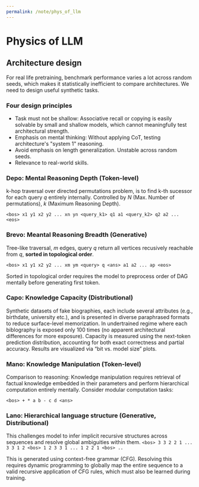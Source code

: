 ```yaml
---
permalink: /note/phys_of_llm
---
```


# Physics of LLM


## Architecture design 

For real life pretraining, benchmark performance varies a lot across random seeds, which makes it statistically inefficient to compare architectures. We need to design useful  synthetic tasks.

### Four design principles
- Task must not be shallow: Associative recall or copying is easily solvable by small and shallow models, which cannot meaningfully test architectural strength.
- Emphasis on mental thinking: Without applying CoT, testing architecture's "system 1" reasoning.
- Avoid emphasis on length generalization. Unstable across random seeds.
- Relevance to real-world skills.

### Depo: Mental Reasoning Depth (Token-level)
k-hop traversal over directed permutations problem, is to find k-th sucessor for each query $q$ entirely internally.
Controlled by $N$ (Max. Number of permutations), $k$ (Maximum Reasoning Depth).


`<bos> x1 y1 x2 y2 ... xn yn <query_k1> q1 a1 <query_k2> q2 a2 ... <eos>`


### Brevo: Meantal Reasoning Breadth (Generative)
Tree-like traversal, $m$ edges, query $q$ return all vertices recusively reachable from $q$, **sorted in topological order**.

`<bos> x1 y1 x2 y2 ... xm ym <query> q <ans> a1 a2 ... ap <eos>`

Sorted in topological order requires the model to preprocess order of DAG mentally before generating first token.


### Capo: Knowledge Capacity (Distributional)


Synthetic datasets of fake biographies, each include several attributes (e.g., birthdate, university etc.), and is presented in diverse paraphrased formats to reduce surface-level memorization. In undertrained regime where each biblography is exposed only 100 times (no apparent architectural differences for more exposure). Capacity is measured using the next-token prediction distribution, accounting
for both exact correctness and partial accuracy. Results are visualized via “bit vs. model size” plots.


### Mano: Knowledge Manipulation (Token-level)

Comparison to reasoning: Knowledge manipulation requires retrieval of factual knowledge embedded in their parameters and perform hierarchical computation entirely mentally. Consider modular computation tasks:

`<bos> + * a b - c d <ans> `


### Lano: Hierarchical language structure (Generative, Distributional)

This challenges model to infer implicit recursive structures across sequences and resolve global ambiguities within them.
`<bos> 3 3 2 2 1 ... 3 3 1 2 <bos> 1 2 3 3 1 ... 1 2 2 1 <bos> ..`

This is generated using context-free grammar (CFG). Resolving this requires dynamic programming to globally map the entire sequence to a valid recursive application of CFG rules, which must also be learned during training.